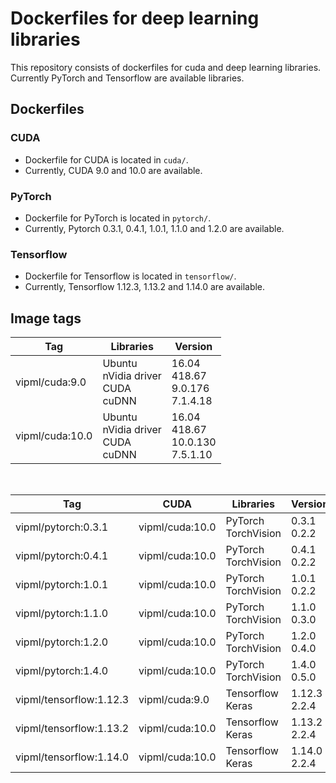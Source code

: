 # Dockerfiles for deep learning libraries
This repository consists of dockerfiles for cuda and deep learning libraries. Currently PyTorch and Tensorflow are available libraries. 

## Dockerfiles

### CUDA
* Dockerfile for CUDA is located in ````cuda/````.
* Currently, CUDA 9.0 and 10.0 are available.

### PyTorch
* Dockerfile for PyTorch is located in ````pytorch/````.
* Currently, Pytorch 0.3.1, 0.4.1, 1.0.1, 1.1.0 and 1.2.0 are available. 

### Tensorflow
* Dockerfile for Tensorflow is located in  ````tensorflow/````.
* Currently, Tensorflow 1.12.3, 1.13.2 and 1.14.0 are available.

## Image tags
| Tag | Libraries | Version |
| --- | --------- | ------- |
| vipml/cuda:9.0 | Ubuntu<br>nVidia driver<br>CUDA<br>cuDNN | 16.04<br>418.67<br>9.0.176<br>7.1.4.18 |
| vipml/cuda:10.0 | Ubuntu<br>nVidia driver<br>CUDA<br>cuDNN | 16.04<br>418.67<br>10.0.130<br>7.5.1.10 |

<br>

| Tag | CUDA | Libraries | Version |
| --- | ---- | --------- | ------- |
| vipml/pytorch:0.3.1 | vipml/cuda:10.0 | PyTorch<br>TorchVision | 0.3.1<br>0.2.2 |
| vipml/pytorch:0.4.1 | vipml/cuda:10.0 | PyTorch<br>TorchVision | 0.4.1<br>0.2.2 |
| vipml/pytorch:1.0.1 | vipml/cuda:10.0 | PyTorch<br>TorchVision | 1.0.1<br>0.2.2 |
| vipml/pytorch:1.1.0 | vipml/cuda:10.0 | PyTorch<br>TorchVision | 1.1.0<br>0.3.0 |
| vipml/pytorch:1.2.0 | vipml/cuda:10.0 | PyTorch<br>TorchVision | 1.2.0<br>0.4.0 |
| vipml/pytorch:1.4.0 | vipml/cuda:10.0 | PyTorch<br>TorchVision | 1.4.0<br>0.5.0 |
| vipml/tensorflow:1.12.3 | vipml/cuda:9.0 | Tensorflow<br>Keras | 1.12.3<br>2.2.4 |
| vipml/tensorflow:1.13.2 | vipml/cuda:10.0 | Tensorflow<br>Keras | 1.13.2<br>2.2.4 |
| vipml/tensorflow:1.14.0 | vipml/cuda:10.0 | Tensorflow<br>Keras | 1.14.0<br>2.2.4 |

